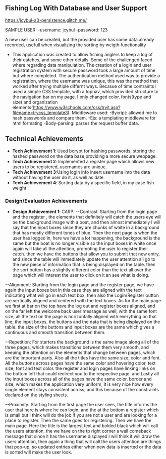 

## Fishing Log With Database and User Support 

https://jcybul-a3-persistence.glitch.me/

SAMPLE USER:
-username: jcybul
-password: 123

A new user can be created, but the provided user has some data already recorded, usefull when visualizing the sorting by weigth functionality

- This application was created to allow fishing anglers to keep a log of their catches, and some other details. Some of the challenged faced where regarding data manipulation. The creation of a login and user registration system with secure password took a large amount of time but where completed. The authentication method used was to provide a registration, where the username was unique, this was the method that worked after trying multiple differnt ways. Becasue of time contraints I used a simple CSS template, with a topnav, which provided structure to the navigation bar on my page. I only changed color, fonts(type and size) and organization elements(https://www.w3schools.com/css/tryit.asp?filename=trycss_template3). 
Middleware used:
-Bycript: allowed me to hash passwords and compare them.
-Ejs: a templating middleware for html formating
-Body-parsing: parses the request buffer data.

## Technical Achievements
- **Tech Achievement 1**: Used bcrypt for hashing passwords, storing the hashed password on the data base,providing a more secure webpage.
- **Tech Achievement 2**: Implemented a register page which allows new users to be registered, usernames are unique.
- **Tech Achievement 3**:Using login info insert username into the data without having the user do it, as well as date.
- **Tech Achievement 4**: Sorting data by a specific field, in my case fish weight 
### Design/Evaluation Achievements
- **Design Achievement 1**: CARP:
--Contrast: Starting from the login page and the register , the elements that definitely will catch the users eye will be the background image with a boat, and then almost immediately I will say that the input boxes since they are chunks of white in a background that has mostly different tones of blue. Then the next page is when the user has logged in, here we have a lot happening, the background is the same but the boat is no longer visible so the input boxes in white once again will take all the attention, promoting the user to register their catch. then we have the buttons that allow you to submit that new entry, and since the table will immediately update the user attention all go to the new piece of information that is being displayed on the table. then the sort button has a slightly different color than the text all over the page which will interest the user to click on it an see what is doing.

--Alignment: Starting from the login page and the register page, we have again the input boxes but in this case they are aligned with the text indicating what will go in each text box, then also the Login/Register button are vertically aligned and centered with the text boxes. As for the main page we first at bar on the top have the log out and register boxes aligned, and on the far left the welcome back user message as well, with the same font size, all the text on the page is horizontally aligned with everything on that line, the input boxes, the buttons and the data that is being displayed on the table. the size of the buttons and input boxes are the same which gives a continuous and smooth transition between them.

--Repetition: For starters the background is the same image along all of the three pages, which makes transitions between them very smooth, and keeping the attention on the elements that change between pages, which are the important parts. Also all the titles have the same size, color and font. All the buttons across pages have the same color and hovering color, text size, font and text color. the register and login pages have linking links on the bottom left that could redirect you to the respective page. and Lastly all the input boxes across all of the pages have the same color, border and size, which makes the application very uniform, it is very nice how every single element stays consistent across, and this because of the constraints declared on the styling sheets. 

--Proximity: Starting from the first page the user sees, the title informs the user that here is where he can login, and the at the bottom a register which is small but I think will do the job if you are not a user and are looking for a place to register. Then the same goes for registering. Then we have the main page. Here the title is the largest text and bolded black which will call the users attention, the we have on the tp right corner a well comeback message that since it has the username displayed I will think it will draw the users attention, then again a thing that will call the users attention are things that pop-up, so updated entries either when new data is inserted or the data is sorted will make the user look.
